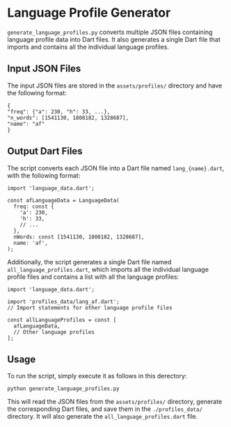# Language Profile Generator

`generate_language_profiles.py` converts multiple JSON files containing language profile data into Dart files. It also generates a single Dart file that imports and contains all the individual language profiles.

## Input JSON Files

The input JSON files are stored in the `assets/profiles/` directory and have the following format:

```
{
"freq": {"a": 230, "h": 33, ...},
"n_words": [1541130, 1808182, 1328687],
"name": "af"
}
```

## Output Dart Files

The script converts each JSON file into a Dart file named `lang_{name}.dart`, with the following format:

```
import 'language_data.dart';

const afLanguageData = LanguageData(
  freq: const {
    'a': 230,
    'h': 33,
    // ...
  },
  nWords: const [1541130, 1808182, 1328687],
  name: 'af',
);
```

Additionally, the script generates a single Dart file named `all_language_profiles.dart`, which imports all the individual language profile files and contains a list with all the language profiles:

```
import 'language_data.dart';

import 'profiles_data/lang_af.dart';
// Import statements for other language profile files

const allLanguageProfiles = const [
  afLanguageData,
  // Other language profiles
];
```

## Usage

To run the script, simply execute it as follows in this derectory:

```
python generate_language_profiles.py
```

This will read the JSON files from the `assets/profiles/` directory, generate the corresponding Dart files, and save them in the `./profiles_data/` directory. It will also generate the `all_language_profiles.dart` file.
